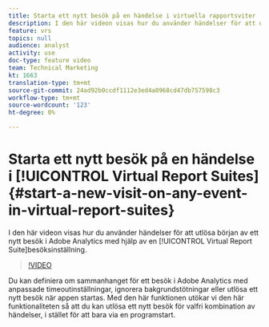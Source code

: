 ```yaml
---
title: Starta ett nytt besök på en händelse i virtuella rapportsviter
description: I den här videon visas hur du använder händelser för att utlösa början av ett nytt besök i Adobe Analytics med en Virtual Report Suites inställningar för besök.
feature: vrs
topics: null
audience: analyst
activity: use
doc-type: feature video
team: Technical Marketing
kt: 1663
translation-type: tm+mt
source-git-commit: 24ad92b0ccdf1112e3ed4a0968cd47db757598c3
workflow-type: tm+mt
source-wordcount: '123'
ht-degree: 0%

---
```



# Starta ett nytt besök på en händelse i [!UICONTROL Virtual Report Suites] {#start-a-new-visit-on-any-event-in-virtual-report-suites}

I den här videon visas hur du använder händelser för att utlösa början av ett nytt besök i Adobe Analytics med hjälp av en [!UICONTROL Virtual Report Suite]besöksinställning.

>[!VIDEO](https://video.tv.adobe.com/v/23129/?quality=12)

Du kan definiera om sammanhanget för ett besök i Adobe Analytics med anpassade timeoutinställningar, ignorera bakgrundstötningar eller utlösa ett nytt besök när appen startas. Med den här funktionen utökar vi den här funktionaliteten så att du kan utlösa ett nytt besök för valfri kombination av händelser, i stället för att bara via en programstart.

